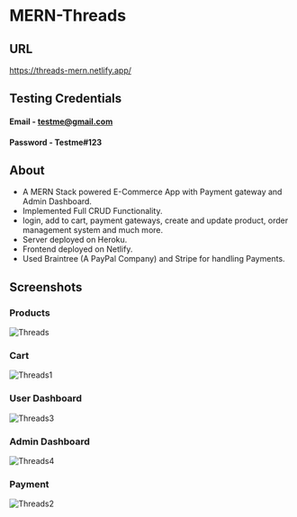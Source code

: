 # MERN-Threads

## URL
https://threads-mern.netlify.app/


## Testing Credentials

#### Email - testme@gmail.com

#### Password - Testme#123

## About

* A MERN Stack powered E-Commerce App with Payment gateway and Admin Dashboard.
* Implemented Full CRUD Functionality.
* login, add to cart, payment gateways, create and update product, order management system and much more.
* Server deployed on Heroku.
* Frontend deployed on Netlify.
* Used Braintree (A PayPal Company) and Stripe for handling Payments.

## Screenshots

### Products
![Threads](https://user-images.githubusercontent.com/42527124/116657400-f3387f80-a9ab-11eb-8d5b-e25ec51aa908.png)

### Cart
![Threads1](https://user-images.githubusercontent.com/42527124/116657547-3c88cf00-a9ac-11eb-85f8-b35c8c16967f.png)

### User Dashboard
![Threads3](https://user-images.githubusercontent.com/42527124/116658116-1e6f9e80-a9ad-11eb-8e5a-1dcfd04553c6.png)

### Admin Dashboard
![Threads4](https://user-images.githubusercontent.com/42527124/116658735-0f3d2080-a9ae-11eb-82be-ad3ec841397d.png)

### Payment
![Threads2](https://user-images.githubusercontent.com/42527124/116658120-20396200-a9ad-11eb-9bfb-fe414ecdaf53.png)
